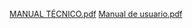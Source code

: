 [MANUAL TÉCNICO.pdf](https://github.com/user-attachments/files/23154563/MANUAL.TECNICO.pdf)
[Manual de usuario.pdf](https://github.com/user-attachments/files/23154564/Manual.de.usuario.pdf)
